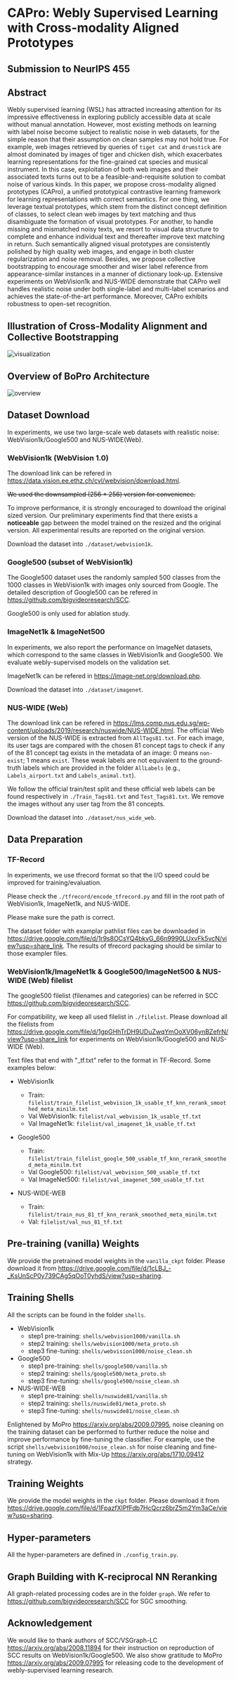 # CAPro: Webly Supervised Learning with Cross-modality Aligned Prototypes
## Submission to NeurIPS 455
## Abstract
Webly supervised learning (WSL) has attracted increasing attention for its impressive effectiveness in exploring publicly accessible data at scale without manual annotation.
However,
most existing methods on learning with label noise become subject to realistic noise in web datasets,
for the simple reason that their assumption on clean samples may not hold true.
For example,
web images retrieved by queries of ``tiget cat`` and ``drumstick`` are almost dominated by images of tiger and chicken dish,
which exacerbates learning representations for the fine-grained cat species and musical instrument.
In this case,
exploitation of both web images and their associated texts turns out to be a feasible-and-requisite solution to combat noise of various kinds.
In this paper,
we propose cross-modality aligned prototypes (CAPro),
a unified prototypical contrastive learning framework for learning representations with correct semantics.
For one thing,
we leverage textual prototypes,
which stem from the distinct concept definition of classes,
to select clean web images by text matching and thus disambiguate the formation of visual prototypes.
For another,
to handle missing and mismatched noisy texts,
we resort to visual data structure to complete and enhance individual text and thereafter improve text matching in return.
Such semantically aligned visual prototypes are consistently polished by high quality web images,
and engage in both cluster regularization and noise removal.
Besides,
we propose collective bootstrapping to encourage smoother and wiser label reference from appearance-similar instances in a manner of dictionary look-up.
Extensive experiments on WebVision1k and NUS-WIDE demonstrate that CAPro well handles realistic noise under both single-label and multi-label scenarios and achieves the state-of-the-art performance.
Moreover,
CAPro exhibits robustness to open-set recognition.

## Illustration of Cross-Modality Alignment and Collective Bootstrapping
![visualization](./imgs/1.png "We propose to explore cross-modality alignment (left) to reduce all kinds of noise including semantic noise, and collective bootstrapping (right) for label reference and regularization.")

## Overview of BoPro Architecture
![overview](./imgs/2.png "Overview of BoPro. Image encoders, projector, and classifiers are trained to learn the low-dimensional embedding space. Visual prototypes are initialized with anchors which are selected by matching denoised metadata to textual prototypes for semantic alignment. Prototypical contrastive learning is performed to constrain cluster distribution and visual prototypes are constantly polished with clean examples. In addition to instance-wise contrastive learning, the visual dictionary is exploited in collective bootstrapping where each of its key embeddings is matched to the query image for reference and regularization. Web labels are simultaneously adjusted to remove noise.")

## Dataset Download
In experiments, we use two large-scale web datasets with realistic noise: WebVision1k/Google500 and NUS-WIDE(Web).

### WebVision1k (WebVision 1.0)
The download link can be refered in <https://data.vision.ee.ethz.ch/cvl/webvision/download.html>.

~~We used the downsampled (256 * 256) version for convenience.~~

To improve performance, it is strongly encouraged to download the original sized version. Our preliminary experiments find that there exists a **noticeable** gap between the model trained on the resized and the original version. All experimental results are reported on the original version.

Download the dataset into ```./dataset/webvision1k```.

### Google500 (subset of WebVision1k)
The Google500 dataset uses the randomly sampled 500 classes from the 1000 classes in WebVision1k with images only sourced from Google. The detailed description of Google500 can be refered in <https://github.com/bigvideoresearch/SCC>.

Google500 is only used for ablation study.

### ImageNet1k & ImageNet500
In experiments, we also report the performance on ImageNet datasets, which correspond to the same classes in WebVision1k and Google500. We evaluate webly-supervised models on the validation set.

ImageNet1k can be refered in <https://image-net.org/download.php>.

Download the dataset into ```./dataset/imagenet```.

### NUS-WIDE (Web)
The download link can be refered in <https://lms.comp.nus.edu.sg/wp-content/uploads/2019/research/nuswide/NUS-WIDE.html>.
The official Web version of the NUS-WIDE is extracted from ```AllTags81.txt```. For each image, its user tags are compared with the chosen 81 concept tags to check if any of the 81 concept tag exists in the metadata of an image: 0 means ```non-exist```; 1 means ```exist```. These weak labels are not equivalent to the ground-truth labels which are provided in the folder ```AllLabels``` (e.g., ```Labels_airport.txt``` and ```Labels_animal.txt```).

We follow the official train/test split and these official web labels can be found respectively in ```./Train_Tags81.txt``` and ```Test_Tags81.txt```. We remove the images without any user tag from the 81 concepts. 

Download the dataset into ```./dataset/nus_wide_web```.

## Data Preparation

### TF-Record
In experiments, we use tfrecord format so that the I/O speed could be improved for training/evaluation.

Please check the ```./tfrecord/encode_tfrecord.py``` and fill in the root path of WebVision1k, ImageNet1k, and NUS-WIDE.

Please make sure the path is correct.

The dataset folder with examplar pathlist files can be downloaded in <https://drive.google.com/file/d/1r9s8OCsYQ4bkyG_66n9990LUxvFk5vcN/view?usp=share_link>. The results of tfrecord packaging should be similar to those exampler files.


### WebVision1k/ImageNet1k & Google500/ImageNet500 & NUS-WIDE (Web) filelist
The google500 filelist (filenames and categories) can be referred in SCC <https://github.com/bigvideoresearch/SCC>.

For compatibility, we keep all used filelist in ```./filelist```. Please download all the filelists from <https://drive.google.com/file/d/1gpGHhTrDH9UDuZwqYmOoXV06ynBZefrN/view?usp=share_link> for experiments on WebVision1k/Google500 and NUS-WIDE (Web).

Text files that end with "_tf.txt" refer to the format in TF-Record.
Some examples below:
* WebVision1k
    * Train: ```filelist/train_filelist_webvision_1k_usable_tf_knn_rerank_smoothed_meta_minilm.txt```
    * Val WebVision1k: ```filelist/val_webvision_1k_usable_tf.txt```
    * Val ImageNet1k: ```filelist/val_imagenet_1k_usable_tf.txt```

* Google500
    * Train: ```filelist/train_filelist_google_500_usable_tf_knn_rerank_smoothed_meta_minilm.txt```
    * Val Google500: ```filelist/val_webvision_500_usable_tf.txt```
    * Val ImageNet500: ```filelist/val_imagenet_500_usable_tf.txt```

* NUS-WIDE-WEB
    * Train: ```filelist/train_nus_81_tf_knn_rerank_smoothed_meta_minilm.txt```
    * Val: ```filelist/val_nus_81_tf.txt```

## Pre-training (vanilla) Weights
We provide the pretrained model weights in the ```vanilla_ckpt``` folder. Please download it from <https://drive.google.com/file/d/1cLBJ_-_KsUnScP0y739CAg5qOoT0yhdS/view?usp=sharing>.


## Training Shells
All the scripts can be found in the folder ```shells```.
* WebVision1k
    * step1 pre-training: ```shells/webvision1000/vanilla.sh```
    * step2 training: ```shells/webvision1000/meta_proto.sh```
    * step3 fine-tuning: ```shells/webvision1000/noise_clean.sh```
* Google500
    * step1 pre-training: ```shells/google500/vanilla.sh```
    * step2 training: ```shells/google500/meta_proto.sh```
    * step3 fine-tuning: ```shells/google500/noise_clean.sh```
* NUS-WIDE-WEB
    * step1 pre-training: ```shells/nuswide81/vanilla.sh```
    * step2 training: ```shells/nuswide81/meta_proto.sh```
    * step3 fine-tuning: ```shells/nuswide81/noise_clean.sh```

Enlightened by MoPro <https://arxiv.org/abs/2009.07995>, noise cleaning on the training dataset can be performed to further reduce the noise and improve performance by fine-tuning the classifier.
For example, use the script ```shells/webvision1000/noise_clean.sh``` for noise cleaning and fine-tuning on WebVision1k with Mix-Up <https://arxiv.org/abs/1710.09412> strategy.


## Training Weights
We provide the model weights in the ```ckpt``` folder. Please download it from <https://drive.google.com/file/d/1FpazfXlPfFdb7HcQcrz6brZ5m2Ym3aCe/view?usp=sharing>.


## Hyper-parameters
All the hyper-parameters are defined in ```./config_train.py```.


## Graph Building with K-reciprocal NN Reranking

All graph-related processing codes are in the folder ```graph```. We refer to <https://github.com/bigvideoresearch/SCC> for SGC smoothing.


## Acknowledgement
We would like to thank authors of SCC/VSGraph-LC <https://arxiv.org/abs/2008.11894> for their instruction on reproduction of SCC results on WebVision1k/Google500.
We also show gratitude to MoPro <https://arxiv.org/abs/2009.07995> for releasing code to the development of webly-supervised learning research.


